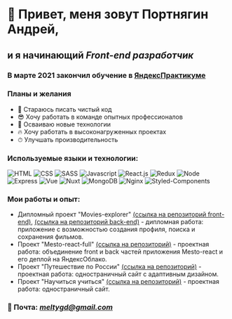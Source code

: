 # 👋 Привет, меня зовут Портнягин Андрей,
## и я начинающий *Front-end разработчик*
### В марте 2021 закончил обучение в [ЯндексПрактикуме](https://praktikum.yandex.ru/profile/web/)

### Планы и желания
+ 🧼 Стараюсь писать чистый код
+ 😎 Хочу работать в команде опытных профессионалов
+ 🚀 Осваиваю новые технологии
+ 🔥 Хочу работать в высоконагруженных проектах
+ ⏱ Улучшать производительность
### Используемые языки и технологии: 
![HTML](https://img.shields.io/badge/-html5-0d1117?style=for-the-badge&logo=html5)
![CSS](https://img.shields.io/badge/-CSS-0d1117?style=for-the-badge&logo=css3)
![SASS](https://img.shields.io/badge/-SASS-0d1117?style=for-the-badge&logo=sass)
![Javascript](https://img.shields.io/badge/-Javascript-0d1117?style=for-the-badge&logo=Javascript)
![React.js](https://img.shields.io/badge/-React.js-0d1117?style=for-the-badge&logo=React)
![Redux](https://img.shields.io/badge/-Redux-0d1117?style=for-the-badge&logo=Redux)
![Node](https://img.shields.io/badge/-Node.js-0d1117?style=for-the-badge&logo=node.js)
![Express](https://img.shields.io/badge/-Express.js-0d1117?style=for-the-badge&logo=express)
![Vue](https://img.shields.io/badge/-Vue.js-0d1117?style=for-the-badge&logo=vue.js)
![Nuxt](https://img.shields.io/badge/-Nuxt.js-0d1117?style=for-the-badge&logo=Nuxt.js)
![MongoDB](https://img.shields.io/badge/-MongoDB-0d1117?style=for-the-badge&logo=mongodb)
![Nginx](https://img.shields.io/badge/-Nginx-0d1117?style=for-the-badge&logo=nginx)
![Styled-Components](https://img.shields.io/badge/-Styled%20Components-0d1117?style=for-the-badge&logo=styled-components)

### Мои работы и опыт:

* Дипломный проект "Movies-explorer" [(ссылка на репозиторий front-end)](https://github.com/MeltyWD/movies-explorer-frontend), [(ссылка на репозиторий back-end)](https://github.com/MeltyWD/movies-explorer-api) - дипломная работа: приложение с возможностью создания профиля, поиска и сохранения фильмов.
* Проект "Mesto-react-full" [(ссылка на репозиторий)](https://github.com/MeltyWD/react-mesto-api-full) - проектная работа: объединение front и back частей приложения Mesto-react и его деплой на ЯндексОблако.
* Проект "Путешествие по России" [(ссылка на репозиторий)](https://github.com/MeltyWD/russian-travel) - проектная работа: одностраничный сайт с адаптивным дизайном.
* Проект "Научиться учиться" [(ссылка на репозиторий)](https://github.com/MeltyWD/how-to-learn) - проектная работа: одностраничный сайт.

### 📧 Почта: *meltygd@gmail.com*
